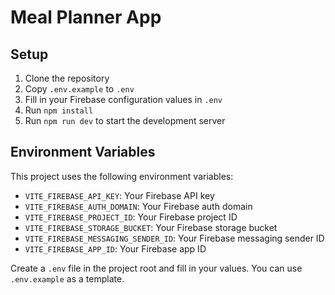 # Meal Planner App

## Setup
1. Clone the repository
2. Copy `.env.example` to `.env`
3. Fill in your Firebase configuration values in `.env`
4. Run `npm install`
5. Run `npm run dev` to start the development server

## Environment Variables
This project uses the following environment variables:

- `VITE_FIREBASE_API_KEY`: Your Firebase API key
- `VITE_FIREBASE_AUTH_DOMAIN`: Your Firebase auth domain
- `VITE_FIREBASE_PROJECT_ID`: Your Firebase project ID
- `VITE_FIREBASE_STORAGE_BUCKET`: Your Firebase storage bucket
- `VITE_FIREBASE_MESSAGING_SENDER_ID`: Your Firebase messaging sender ID
- `VITE_FIREBASE_APP_ID`: Your Firebase app ID

Create a `.env` file in the project root and fill in your values. You can use `.env.example` as a template.
